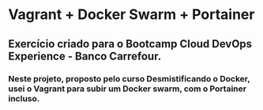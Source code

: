 # Vagrant + Docker Swarm + Portainer

## Exercício criado para o Bootcamp Cloud DevOps Experience - Banco Carrefour.
### Neste projeto, proposto pelo curso Desmistificando o Docker, usei o Vagrant para subir um Docker swarm, com o Portainer incluso. 
